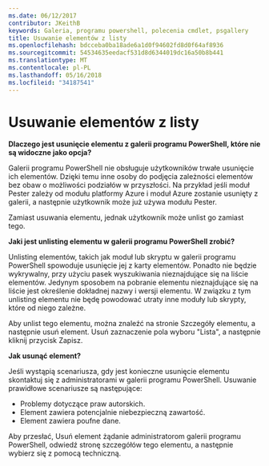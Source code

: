 ```yaml
---
ms.date: 06/12/2017
contributor: JKeithB
keywords: Galeria, programu powershell, polecenia cmdlet, psgallery
title: Usuwanie elementów z listy
ms.openlocfilehash: bdcceba0ba18ade6a1d0f94602fd8d0f64af8936
ms.sourcegitcommit: 54534635eedacf531d8d6344019dc16a50b8b441
ms.translationtype: MT
ms.contentlocale: pl-PL
ms.lasthandoff: 05/16/2018
ms.locfileid: "34187541"
---
```

# <a name="unlisting-items"></a>Usuwanie elementów z listy

**Dlaczego jest usunięcie elementu z galerii programu PowerShell, które nie są widoczne jako opcja?**

Galerii programu PowerShell nie obsługuje użytkowników trwałe usunięcie ich elementów.
Dzięki temu inne osoby do podjęcia zależności elementów bez obaw o możliwości podziałów w przyszłości.
Na przykład jeśli moduł Pester zależy od modułu platformy Azure i moduł Azure zostanie usunięty z galerii, a następnie użytkownik może już używa modułu Pester.

Zamiast usuwania elementu, jednak użytkownik może unlist go zamiast tego.

**Jaki jest unlisting elementu w galerii programu PowerShell zrobić?**

Unlisting elementów, takich jak moduł lub skryptu w galerii programu PowerShell spowoduje usunięcie jej z karty elementów. Ponadto nie będzie wykrywalny, przy użyciu pasek wyszukiwania nieznajdujące się na liście elementów.
Jedynym sposobem na pobranie elementu nieznajdujące się na liście jest określenie dokładnej nazwy i wersji elementu.
W związku z tym unlisting elementu nie będę powodować utraty inne moduły lub skrypty, które od niego zależne.

Aby unlist tego elementu, można znaleźć na stronie Szczegóły elementu, a następnie usuń element. Usuń zaznaczenie pola wyboru "Lista", a następnie kliknij przycisk Zapisz.

**Jak usunąć element?**

Jeśli wystąpią scenariusza, gdy jest konieczne usunięcie elementu skontaktuj się z administratorami w galerii programu PowerShell.
Usuwanie prawidłowe scenariusze są następujące:
- Problemy dotyczące praw autorskich.
- Element zawiera potencjalnie niebezpieczną zawartość.
- Element zawiera poufne dane.

Aby przesłać, Usuń element żądanie administratorom galerii programu PowerShell, odwiedź stronę szczegółów tego elementu, a następnie wybierz się z pomocą techniczną.